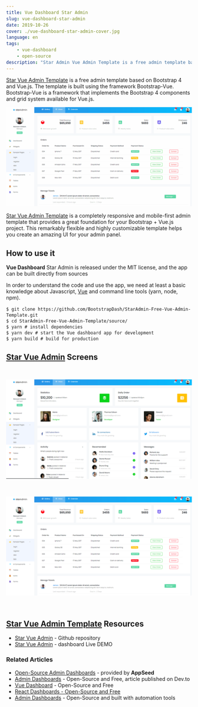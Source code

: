 ```yaml
---
title: Vue Dashboard Star Admin
slug: vue-dashboard-star-admin
date: 2019-10-26
cover: ./vue-dashboard-star-admin-cover.jpg
language: en
tags:
    - vue-dashboard
    - open-source
description: "Star Admin Vue Admin Template is a free admin template based on Bootstrap 4 and Vue.js - MIT License"
---
```


[Star Vue Admin Template](https://github.com/BootstrapDash/StarAdmin-Free-Vue-Admin-Template) is a free admin template based on Bootstrap 4 and Vue.js. The template is built using the framework Bootstrap-Vue. Bootstrap-Vue is a framework that implements the Bootstrap 4 components and grid system available for Vue.js. 

![Vue Dashboard White - Free Vuejs Admin Dashboard.](https://raw.githubusercontent.com/admin-dashboards/static/master/vue-dashboard-star-admin-intro.gif)

[Star Vue Admin Template](https://github.com/BootstrapDash/StarAdmin-Free-Vue-Admin-Template) is a completely responsive and mobile-first admin template that provides a great foundation for your Bootstrap + Vue.js project. This remarkably flexible and highly customizable template helps you create an amazing UI for your admin panel.

## How to use it

**Vue Dashboard** Star Admin is released under the MIT license, and the app can be built directly from sources

In order to understand the code and use the app, we need at least a basic knowledge about Javascript, [Vue](https://vuejs.org/)
and command line tools (yarn, node, npm). 

```
$ git clone https://github.com/BootstrapDash/StarAdmin-Free-Vue-Admin-Template.git
$ cd StarAdmin-Free-Vue-Admin-Template/source/
$ yarn # install dependencies
$ yarn dev # start the Vue dashboard app for development
$ yarn build # build for production
```

## [Star Vue Admin](https://github.com/BootstrapDash/StarAdmin-Free-Vue-Admin-Template) Screens

<br />

![Star Vue Admin - Free Vuejs Admin Dashboard, App screen 1.](https://raw.githubusercontent.com/admin-dashboards/static/master/vue-dashboard-star-admin-screen.png)

<br />

![Star Vue Admin - Free Vuejs Admin Dashboard, App screen 2.](https://raw.githubusercontent.com/admin-dashboards/static/master/vue-dashboard-star-admin-screen-1.png)

<br />

## [Star Vue Admin Template](https://github.com/BootstrapDash/StarAdmin-Free-Vue-Admin-Template) Resources

- [Star Vue Admin](https://github.com/BootstrapDash/StarAdmin-Free-Vue-Admin-Template) - Github repository 
- [Star Vue Admin](https://www.bootstrapdash.com/demo/star-admin-vue/) - dashboard Live DEMO

### Related Articles

- [Open-Source Admin Dashboards](https://appseed.us/admin-dashboards/open-source) - provided by **AppSeed**
- [Admin Dashboards](https://dev.to/sm0ke/admin-dashboards-open-source-and-free-4aep) - Open-Source and Free, article published on Dev.to
- [Vue Dashboard](https://dev.to/sm0ke/vue-dashboard-open-source-apps-1gd1) - Open-Source and Free
- [React Dashboards - Open-Source and Free](https://dev.to/sm0ke/react-dashboards-open-source-apps-1c7j)
- [Admin Dashboards](https://blog.appseed.us/admin-dashboards-open-source-built-with-automation-tools/) - Open-Source and built with automation tools
